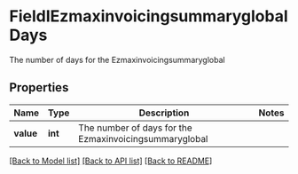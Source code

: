 # FieldIEzmaxinvoicingsummaryglobalDays

The number of days for the Ezmaxinvoicingsummaryglobal

## Properties
Name | Type | Description | Notes
------------ | ------------- | ------------- | -------------
**value** | **int** | The number of days for the Ezmaxinvoicingsummaryglobal | 

[[Back to Model list]](../README.md#documentation-for-models) [[Back to API list]](../README.md#documentation-for-api-endpoints) [[Back to README]](../README.md)



